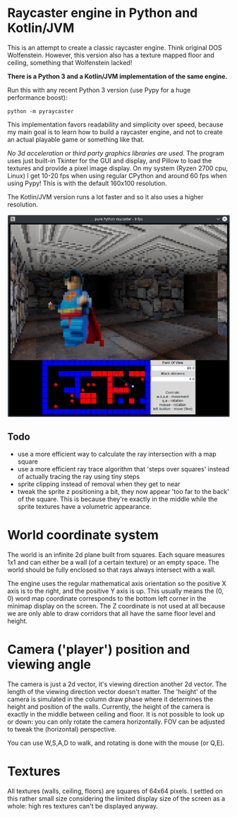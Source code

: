 # Raycaster engine in Python and Kotlin/JVM

This is an attempt to create a classic raycaster engine. Think original DOS Wolfenstein.
However, this version also has a texture mapped floor and ceiling, something that
Wolfenstein lacked!

**There is a Python 3 and a Kotlin/JVM implementation of the same engine.**

Run this with any recent Python 3 version (use Pypy for a huge performance boost):

    python -m pyraycaster
    
This implementation favors readability and simplicity over speed, because my main goal
is to learn how to build a raycaster engine, and not to create an actual playable game or something like that. 

*No 3d acceleration or third party graphics libraries are used.* 
The program uses just built-in Tkinter for the GUI and display, and Pillow to load the textures 
and provide a pixel image display.
On my system (Ryzen 2700 cpu, Linux) I get 10-20 fps when using regular CPython 
and around 60 fps when using Pypy!  This is with the default 160x100 resolution.

The Kotlin/JVM version runs a lot faster and so it also uses a higher resolution.

![screenshot](raycaster.png)


## Todo

- use a more efficient way to calculate the ray intersection with a map square
- use a more efficient ray trace algorithm that 'steps over squares' instead of actually tracing the ray using tiny steps
- sprite clipping instead of removal when they get to near
- tweak the sprite z positioning a bit, they now appear 'too far to the back' of the square.
  This is because they're exactly in the middle while the sprite textures have a volumetric appearance.

# World coordinate system

The world is an infinite 2d plane built from squares. Each square measures 1x1 and
can either be a wall (of a certain texture) or an empty space.
The world should be fully enclosed so that rays always intersect with a wall.
 
The engine uses the regular mathematical axis orientation so the positive X axis is to the right,
and the positive Y axis is up.  This usually means the (0, 0) word map coordinate
corresponds to the bottom left corner in the minimap display on the screen.
The Z coordinate is not used at all because we are only able to draw corridors
that all have the same floor level and height.


# Camera ('player') position and viewing angle

The camera is just a 2d vector, it's viewing direction another 2d vector.
The length of the viewing direction vector doesn't matter.
The 'height' of the camera is simulated in the column draw phase where it
determines the height and position of the walls. Currently, the height of the
camera is exactly in the middle between ceiling and floor.
It is not possible to look up or down: you can only rotate the camera horizontally.
FOV can be adjusted to tweak the (horizontal) perspective.

You can use W,S,A,D to walk, and rotating is done with the mouse (or Q,E).


# Textures

All textures (walls, ceiling, floors) are squares of 64x64 pixels.
I settled on this rather small size considering the limited display size
of the screen as a whole: high res textures can't be displayed anyway.
